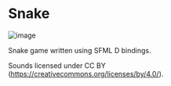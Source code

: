 # Snake

![image](https://user-images.githubusercontent.com/50536495/209489514-bf61ca83-b3f6-47f1-b2bc-b21225ab12c8.png)

Snake game written using SFML D bindings.

Sounds licensed under CC BY (https://creativecommons.org/licenses/by/4.0/).
